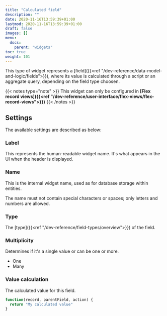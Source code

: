 ```yaml
---
title: "Calculated field"
description: ""
date: 2020-11-16T13:59:39+01:00
lastmod: 2020-11-16T13:59:39+01:00
draft: false
images: []
menu:
  docs:
    parent: "widgets"
toc: true
weight: 101
---
```


This type of widget represents a [field]({{<ref "/dev-reference/data-model-and-logic/fields">}}), where its value is calculated through a script or an aggregate query, depending on the field type choosen.

{{< notes type="note" >}}
This widget can only be configured in **[Flex record views]({{<ref "/dev-reference/user-interface/flex-views/flex-record-views">}})**
{{< /notes >}}

## **Settings**

The available settings are described as below:

### Label

This represents the human-readable widget name. It's what appears in the UI when the header is displayed.

### Name

This is the internal widget name, used as for database storage within entities.

The name must not contain special characters or spaces; only letters and numbers are allowed.

### Type

The [type]({{<ref "/dev-reference/field-types/overview">}}) of the field.

### Multiplicity

Determines if it's a single value or can be one or more.

- One
- Many

### Value calculation

The calculated value for this field.

```js
function(record, parentField, action) {
  return "My calculated value"
}
```
